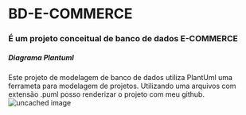 # BD-E-COMMERCE

### É um projeto conceitual de banco de dados E-COMMERCE

##### Diagrama Plantuml 

Este projeto de modelagem de banco de dados utiliza PlantUml uma ferrameta para modelagem de projetos.
Utilizando uma arquivos com extensão .puml posso renderizar o projeto com meu github.  
![uncached image](http://www.plantuml.com/plantuml/proxy?cache=no&src=https://raw.githubusercontent.com/ericcleptonsilva/BD-E-COMMERCE/master/puml/Diagrama-BD-E-COMMERCE.puml)
